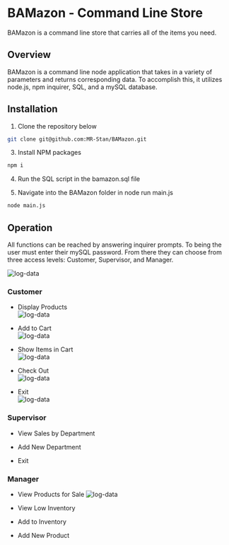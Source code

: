 # BAMazon - Command Line Store 
BAMazon is a command line store that carries all of the items you need.

## Overview
BAMazon is a command line node application that takes in a variety of parameters and returns corresponding data. To accomplish this, it utilizes node.js, npm inquirer, SQL, and a mySQL database.

## Installation
1. Clone the repository below
```sh
git clone git@github.com:MR-Stan/BAMazon.git
```
3. Install NPM packages
```sh
npm i
```
4. Run the SQL script in the bamazon.sql file

5. Navigate into the BAMazon folder in node run main.js
```sh
node main.js
```

## Operation
All functions can be reached by answering inquirer prompts. To being the user must enter their mySQL password. From there they can choose from three access levels: Customer, Supervisor, and Manager.

![log-data](gifs/initial.gif)

### Customer
* Display Products <br />
![log-data](gifs/Customer/display.gif)

* Add to Cart <br />
![log-data](gifs/Customer/addtocart.gif)

* Show Items in Cart <br />
![log-data](gifs/Customer/showcart.gif)

* Check Out <br />
![log-data](gifs/Customer/checkout.gif)

* Exit <br />
![log-data](gifs/Customer/exit.gif)

### Supervisor
* View Sales by Department
<!-- ![log-data](gifs/log.gif) -->

* Add New Department
<!-- ![log-data](gifs/log.gif) -->

* Exit
<!-- ![log-data](gifs/log.gif) -->

### Manager
* View Products for Sale
![log-data](gifs/Manager/viewproducts.gif)

* View Low Inventory
<!-- ![log-data](gifs/log.gif) -->

* Add to Inventory
<!-- ![log-data](gifs/log.gif) -->

* Add New Product
<!-- ![log-data](gifs/log.gif) -->